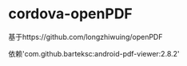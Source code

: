 # cordova-openPDF
基于https://github.com/longzhiwuing/openPDF


依赖'com.github.barteksc:android-pdf-viewer:2.8.2'
